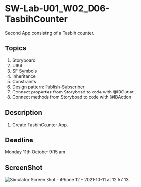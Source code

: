 # SW-Lab-U01_W02_D06-TasbihCounter
Second App consisting of a Tasbih counter.

## Topics
1. Storyboard
2. UIKit
3. SF Symbols
4. Inheritance
4. Constraints
5. Design pattern: Publish-Subscriber
6. Connect properties from Storyboad to code with @IBOutlet .
7. Connect methods from Storyboad to code with @IBAction

## Description
1. Create TasbihCounter App. 

## Deadline 
Monday 11th October 9:15 am

## ScreenShot

![Simulator Screen Shot - iPhone 12 - 2021-10-11 at 12 57 13](https://user-images.githubusercontent.com/89598376/136802649-aa129718-c437-4a23-842c-7d40e29aeb17.png)

